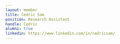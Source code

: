 ```yaml
---
layout: member
title: Cedric Sam
position: Research Assistant
handle: Cedric
alumni: true
linkedin: https://www.linkedin.com/in/cedricsam/
---
```


